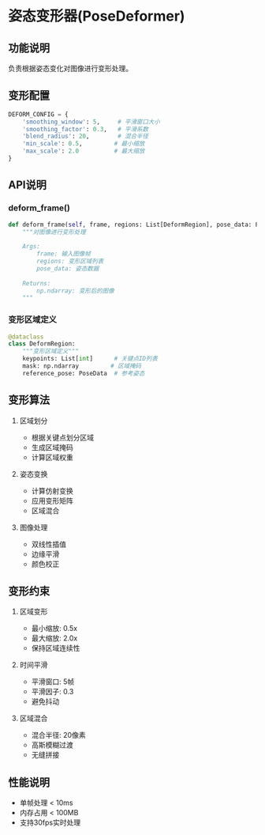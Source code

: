# 姿态变形器(PoseDeformer)

## 功能说明
负责根据姿态变化对图像进行变形处理。

## 变形配置
```python
DEFORM_CONFIG = {
    'smoothing_window': 5,     # 平滑窗口大小
    'smoothing_factor': 0.3,   # 平滑系数
    'blend_radius': 20,        # 混合半径
    'min_scale': 0.5,         # 最小缩放
    'max_scale': 2.0          # 最大缩放
}
```

## API说明

### deform_frame()
```python
def deform_frame(self, frame, regions: List[DeformRegion], pose_data: PoseData) -> np.ndarray:
    """对图像进行变形处理
    
    Args:
        frame: 输入图像帧
        regions: 变形区域列表
        pose_data: 姿态数据
        
    Returns:
        np.ndarray: 变形后的图像
    """
```

### 变形区域定义
```python
@dataclass
class DeformRegion:
    """变形区域定义"""
    keypoints: List[int]      # 关键点ID列表
    mask: np.ndarray         # 区域掩码
    reference_pose: PoseData  # 参考姿态
```

## 变形算法
1. 区域划分
   - 根据关键点划分区域
   - 生成区域掩码
   - 计算区域权重

2. 姿态变换
   - 计算仿射变换
   - 应用变形矩阵
   - 区域混合

3. 图像处理
   - 双线性插值
   - 边缘平滑
   - 颜色校正

## 变形约束
1. 区域变形
   - 最小缩放: 0.5x
   - 最大缩放: 2.0x
   - 保持区域连续性

2. 时间平滑
   - 平滑窗口: 5帧
   - 平滑因子: 0.3
   - 避免抖动

3. 区域混合
   - 混合半径: 20像素
   - 高斯模糊过渡
   - 无缝拼接

## 性能说明
- 单帧处理 < 10ms
- 内存占用 < 100MB
- 支持30fps实时处理 